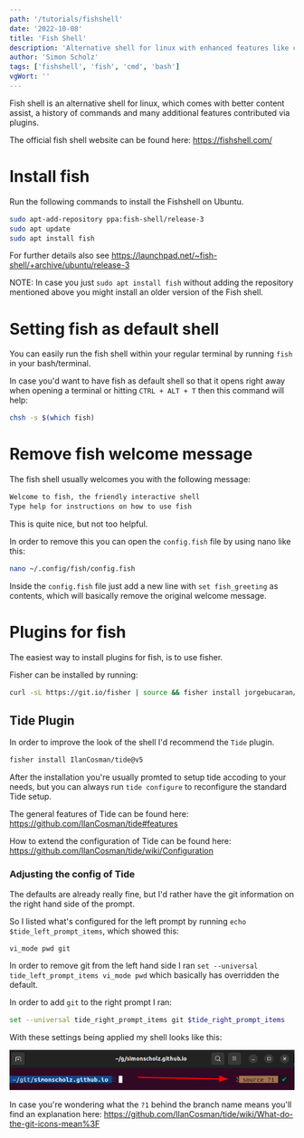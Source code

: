 ```yaml
---
path: '/tutorials/fishshell'
date: '2022-10-08'
title: 'Fish Shell'
description: 'Alternative shell for linux with enhanced features like command history'
author: 'Simon Scholz'
tags: ['fishshell', 'fish', 'cmd', 'bash']
vgWort: ''
---
```


Fish shell is an alternative shell for linux, which comes with better content assist, a history of commands and many additional features contributed via plugins.

The official fish shell website can be found here: https://fishshell.com/

# Install fish

Run the following commands to install the Fishshell on Ubuntu.

```bash
sudo apt-add-repository ppa:fish-shell/release-3
sudo apt update
sudo apt install fish
```

For further details also see https://launchpad.net/~fish-shell/+archive/ubuntu/release-3

NOTE: In case you just `sudo apt install fish` without adding the repository mentioned above you might install an older version of the Fish shell.

# Setting fish as default shell

You can easily run the fish shell within your regular terminal by running `fish` in your bash/terminal.

In case you'd want to have fish as default shell so that it opens right away when opening a terminal or hitting `CTRL + ALT + T` then this command will help:

```bash
chsh -s $(which fish)
```

# Remove fish welcome message

The fish shell usually welcomes you with the following message:

```bash
Welcome to fish, the friendly interactive shell
Type help for instructions on how to use fish
```

This is quite nice, but not too helpful.

In order to remove this you can open the `config.fish` file by using nano like this:

```bash
nano ~/.config/fish/config.fish
```

Inside the `config.fish` file just add a new line with `set fish_greeting` as contents, which will basically remove the original welcome message.

# Plugins for fish

The easiest way to install plugins for fish, is to use fisher.

Fisher can be installed by running:

```bash
curl -sL https://git.io/fisher | source && fisher install jorgebucaran/fisher
```

## Tide Plugin

In order to improve the look of the shell I'd recommend the `Tide` plugin.

```bash
fisher install IlanCosman/tide@v5
```

After the installation you're usually promted to setup tide accoding to your needs, but you can always run `tide configure` to reconfigure the standard Tide setup.

The general features of Tide can be found here:
https://github.com/IlanCosman/tide#features

How to extend the configuration of Tide can be found here:
https://github.com/IlanCosman/tide/wiki/Configuration

### Adjusting the config of Tide

The defaults are already really fine, but I'd rather have the git information on the right hand side of the prompt.

So I listed what's configured for the left prompt by running `echo $tide_left_prompt_items`, which showed this:

```bash
vi_mode pwd git
```

In order to remove git from the left hand side I ran `set --universal tide_left_prompt_items vi_mode pwd` which basically has overridden the default.

In order to add `git` to the right prompt I ran:

```bash
set --universal tide_right_prompt_items git $tide_right_prompt_items
```

With these settings being applied my shell looks like this:

![Git Infos on right side prompt](./git_right_prompt.png)

In case you're wondering what the `?1` behind the branch name means you'll find an explanation here: https://github.com/IlanCosman/tide/wiki/What-do-the-git-icons-mean%3F
